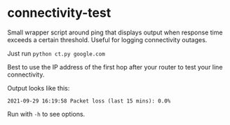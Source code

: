 
# connectivity-test

Small wrapper script around ping that displays output when response time
exceeds a certain threshold. Useful for logging connectivity outages.

Just run `python ct.py google.com`

Best to use the IP address of the first hop after your router to test your
line connectivity.

Output looks like this:

```
2021-09-29 16:19:58 Packet loss (last 15 mins): 0.0%
```

Run with `-h` to see options.
